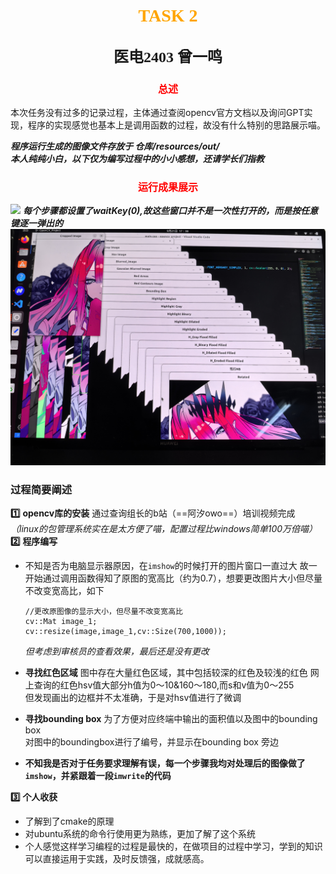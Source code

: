 # <center><font face="仿宋" font color=orange>TASK 2</font>
## <center><font face="楷体" size=5>医电2403 曾一鸣</font></center>

### <center><font face="仿宋" font color=red size=3>总述</font></center>
本次任务没有过多的记录过程，主体通过查阅opencv官方文档以及询问GPT实现，程序的实现感觉也基本上是调用函数的过程，故没有什么特别的思路展示喵。

***程序运行生成的图像文件存放于 仓库/resources/out/***     
***本人纯纯小白，以下仅为编写过程中的小小感想，还请学长们指教***
### <center><font face="仿宋" font color=red size=3>运行成果展示</font></center>

![](assets/result.jpg)
***每个步骤都设置了waitKey(0),故这些窗口并不是一次性打开的，而是按任意键逐一弹出的***
![](assets/result2.jpg)

### 过程简要阐述
**:one:** **opencv库的安装**
通过查询组长的b站（==阿汐owo==）培训视频完成
*（linux的包管理系统实在是太方便了喵，配置过程比windows简单100万倍喵）*
**:two:** **程序编写**
- 不知是否为电脑显示器原因，在`imshow`的时候打开的图片窗口一直过大
  故一开始通过调用函数得知了原图的宽高比（约为0.7），想要更改图片大小但尽量不改变宽高比，如下
    ``` 
    //更改原图像的显示大小，但尽量不改变宽高比            
    cv::Mat image_1;              
    cv::resize(image,image_1,cv::Size(700,1000));    
    ```
    *但考虑到审核员的查看效果，最后还是没有更改*

- **寻找红色区域**
  图中存在大量红色区域，其中包括较深的红色及较浅的红色
  网上查询的红色hsv值大部分h值为0～10&160～180,而s和v值为0～255    
  但发现画出的边框并不太准确，于是对hsv值进行了微调

- **寻找bounding box**
  为了方便对应终端中输出的面积值以及图中的bounding box     
  对图中的boundingbox进行了编号，并显示在bounding box 旁边 

- **不知我是否对于任务要求理解有误，每一个步骤我均对处理后的图像做了`imshow`，并紧跟着一段`imwrite`的代码**
  
**:three:** **个人收获**
- 了解到了cmake的原理
- 对ubuntu系统的命令行使用更为熟练，更加了解了这个系统
- 个人感觉这样学习编程的过程是最快的，在做项目的过程中学习，学到的知识可以直接运用于实践，及时反馈强，成就感高。
